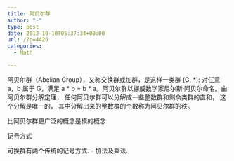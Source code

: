 ```yaml
---
title: 阿贝尔群
author: "-"
type: post
date: 2012-10-10T05:37:34+00:00
url: /?p=4426
categories:
  - Math

---
```

阿贝尔群（Abelian Group），又称交换群或加群，是这样一类群 (G, \*): 对任意 a，b 属于 G，满足 a \* b = b * a。阿贝尔群以挪威数学家尼尔斯·阿贝尔命名。由阿贝尔群分解定理， 任何阿贝尔群可以分解成一些整数群和剩余类群的直和， 这个分解是唯一的， 其中分解出来的整数群的个数称为阿贝尔群的秩。

比阿贝尔群更广泛的概念是模的概念

记号方式

可换群有两个传统的记号方式. - 加法及乘法.